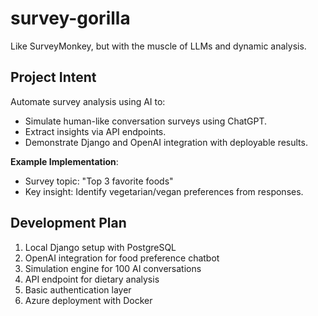 # survey-gorilla
Like SurveyMonkey, but with the muscle of LLMs and dynamic analysis.

## Project Intent
Automate survey analysis using AI to:
- Simulate human-like conversation surveys using ChatGPT.
- Extract insights via API endpoints.
- Demonstrate Django and OpenAI integration with deployable results.

**Example Implementation**:
- Survey topic: "Top 3 favorite foods"
- Key insight: Identify vegetarian/vegan preferences from responses.

## Development Plan
1. Local Django setup with PostgreSQL
2. OpenAI integration for food preference chatbot
3. Simulation engine for 100 AI conversations
4. API endpoint for dietary analysis
5. Basic authentication layer
6. Azure deployment with Docker